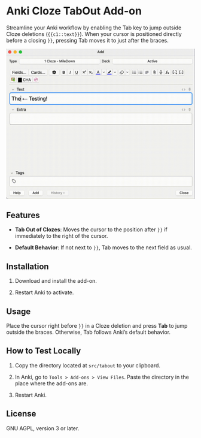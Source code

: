 # Anki Cloze TabOut Add-on

Streamline your Anki workflow by enabling the Tab key to jump outside Cloze deletions (`{{c1::text}}`). When your cursor is positioned directly before a closing `}}`, pressing Tab moves it to just after the braces.

![](https://github.com/kellenvu/anki-tabout/blob/main/demo.gif)

## Features

- **Tab Out of Clozes**: Moves the cursor to the position after `}}` if immediately to the right of the cursor.

- **Default Behavior**: If not next to `}}`, Tab moves to the next field as usual.

## Installation

1. Download and install the add-on.

1. Restart Anki to activate.

## Usage

Place the cursor right before `}}` in a Cloze deletion and press **Tab** to jump outside the braces. Otherwise, Tab follows Anki’s default behavior.

## How to Test Locally

1. Copy the directory located at `src/tabout` to your clipboard.

1. In Anki, go to `Tools > Add-ons > View Files`. Paste the directory in the place where the add-ons are.

1. Restart Anki.

## License

GNU AGPL, version 3 or later.
